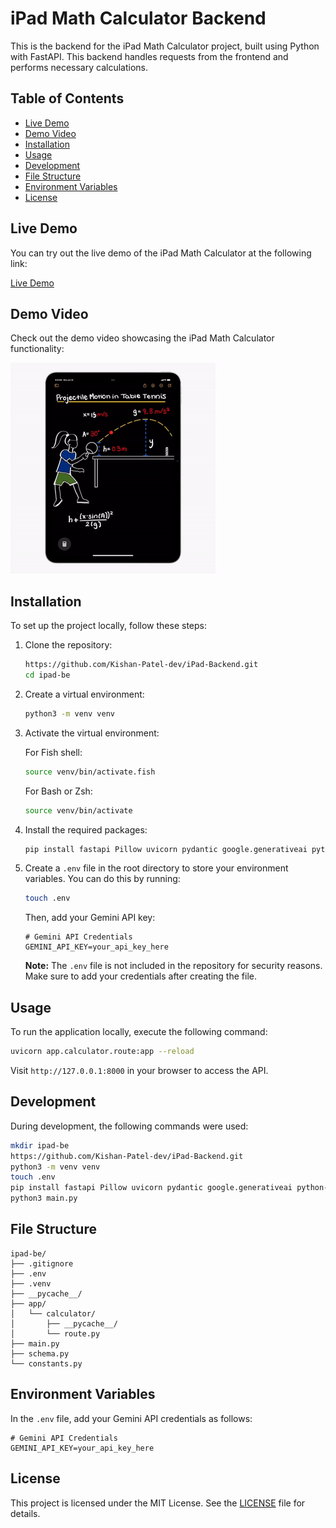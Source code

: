 # iPad Math Calculator Backend

This is the backend for the iPad Math Calculator project, built using Python with FastAPI. This backend handles requests from the frontend and performs necessary calculations.

## Table of Contents

- [Live Demo](#live-demo)
- [Demo Video](#demo-video)
- [Installation](#installation)
- [Usage](#usage)
- [Development](#development)
- [File Structure](#file-structure)
- [Environment Variables](#environment-variables)
- [License](#license)

## Live Demo

You can try out the live demo of the iPad Math Calculator at the following link:

[Live Demo](https://calc-fe.vercel.app/)

## Demo Video

Check out the demo video showcasing the iPad Math Calculator functionality:

![Demo GIF](Project_demo_full.gif)


## Installation

To set up the project locally, follow these steps:

1. Clone the repository:

   ```bash
   https://github.com/Kishan-Patel-dev/iPad-Backend.git
   cd ipad-be
   ```

2. Create a virtual environment:

   ```bash
   python3 -m venv venv
   ```

3. Activate the virtual environment:

   For Fish shell:

   ```bash
   source venv/bin/activate.fish
   ```

   For Bash or Zsh:

   ```bash
   source venv/bin/activate
   ```

4. Install the required packages:

   ```bash
   pip install fastapi Pillow uvicorn pydantic google.generativeai python-dotenv
   ```

5. Create a `.env` file in the root directory to store your environment variables. You can do this by running:

   ```bash
   touch .env
   ```

   Then, add your Gemini API key:

   ```plaintext
   # Gemini API Credentials
   GEMINI_API_KEY=your_api_key_here
   ```

   **Note:** The `.env` file is not included in the repository for security reasons. Make sure to add your credentials after creating the file.

## Usage

To run the application locally, execute the following command:

```bash
uvicorn app.calculator.route:app --reload
```

Visit `http://127.0.0.1:8000` in your browser to access the API.

## Development

During development, the following commands were used:

```bash
mkdir ipad-be
https://github.com/Kishan-Patel-dev/iPad-Backend.git
python3 -m venv venv
touch .env
pip install fastapi Pillow uvicorn pydantic google.generativeai python-dotenv
python3 main.py
```

## File Structure

```plaintext
ipad-be/
├── .gitignore
├── .env
├── .venv
├── __pycache__/
├── app/
│   └── calculator/
│       ├── __pycache__/
│       └── route.py
├── main.py
├── schema.py
└── constants.py
```

## Environment Variables

In the `.env` file, add your Gemini API credentials as follows:

```plaintext
# Gemini API Credentials
GEMINI_API_KEY=your_api_key_here
```

## License

This project is licensed under the MIT License. See the [LICENSE](LICENSE) file for details.
